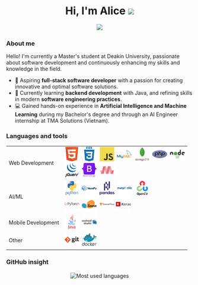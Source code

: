 <h1 align="center"> 
  Hi, I'm Alice
  <img src="https://media.giphy.com/media/hvRJCLFzcasrR4ia7z/giphy.gif" width="30px"/>
</h1>

<div id="header" align="center">
  <img src="https://media.giphy.com/media/Ws9ksgMH6nbGemB3Yh/giphy.gif" width="300"/>
</div>

<h3>About me</h3>
<p>Hello! I'm currently a Master's student at Deakin University, passionate about software development and continuously enhancing my skills and knowledge in the field.</p>

- :dart: Aspiring **full-stack software developer** with a passion for creating innovative and optimal software solutions.
- :seedling: Currently learning **backend development** with Java, and refining skills in modern **software engineering practices**.
- :computer: Gained hands-on experience in **Artificial Intelligence and Machine Learning** during my Bachelor's degree and through an AI Engineer internship at TMA Solutions (Vietnam).

<h3>Languages and tools</h3>
<table cellspacing="0" cellpadding="0" style="border: none; width: 100%">
  <tr>
    <td>Web Development</td>
    <td>
      <div>
        <img src="https://github.com/devicons/devicon/blob/master/icons/html5/html5-original.svg" title="HTML5" alt="HTML" width="40" height="40"/>&nbsp;
        <img src="https://github.com/devicons/devicon/blob/master/icons/css3/css3-plain-wordmark.svg"  title="CSS3" alt="CSS" width="40" height="40"/>&nbsp;
        <img src="https://github.com/devicons/devicon/blob/master/icons/javascript/javascript-original.svg" title="JavaScript" alt="JavaScript" width="40" height="40"/>&nbsp;
        <img src="https://github.com/devicons/devicon/blob/master/icons/mysql/mysql-original-wordmark.svg" title="MySQL"  alt="MySQL" width="40" height="40"/>&nbsp;
        <img src="https://github.com/devicons/devicon/blob/master/icons/mongodb/mongodb-original-wordmark.svg" title="MongoDB"  alt="MongoDB" width="40" height="40"/>&nbsp;
        <img src="https://github.com/devicons/devicon/blob/master/icons/php/php-original.svg" title="PHP" alt="PHP" width="40" height="40"/>&nbsp;
        <img src="https://github.com/devicons/devicon/blob/master/icons/nodejs/nodejs-original-wordmark.svg" title="NodeJS" alt="NodeJS" width="40" height="40">
      </div>
      <div>
        <img src="https://github.com/devicons/devicon/blob/master/icons/jquery/jquery-original-wordmark.svg" title="jQuery" alt="jQuery" width="40" height="40"/>&nbsp;
        <img src="https://github.com/devicons/devicon/blob/master/icons/bootstrap/bootstrap-original-wordmark.svg" title="Bootstrap" alt="Bootstrap" width="40" height="40"/>&nbsp;
        <img src="https://github.com/devicons/devicon/blob/master/icons/materializecss/materializecss-original.svg" title="MaterializeCSS" alt="MaterializeCSS" width="40" height="40"/>
      </div>
    </td>
  </tr>

  <tr>
    <td>AI/ML</td>
    <td>
      <div>
        <img src="https://github.com/devicons/devicon/blob/master/icons/python/python-original-wordmark.svg" title="Python" **alt="Python" width="40" height="40"/>&nbsp;
        <img src="https://github.com/devicons/devicon/blob/master/icons/numpy/numpy-original-wordmark.svg" title="NumPy" **alt="NumPy" width="40" height="40"/>&nbsp;
        <img src="https://github.com/devicons/devicon/blob/master/icons/pandas/pandas-original-wordmark.svg" title="Pandas" **alt="Pandas" width="40" height="40"/>&nbsp;
        <img src="https://github.com/devicons/devicon/blob/master/icons/matplotlib/matplotlib-original-wordmark.svg" title="Matplotlib" **alt="Matplotlib" width="40" height="40"/>&nbsp;
        <img src="https://github.com/devicons/devicon/blob/master/icons/opencv/opencv-original-wordmark.svg" title="OpenCV" **alt="OpenCV" width="40" height="40"/>
      </div>
      <div>
        <img src="https://github.com/devicons/devicon/blob/master/icons/pytorch/pytorch-original-wordmark.svg" title="PyTorch" **alt="PyTorch" width="40" height="40"/>&nbsp;
        <img src="https://github.com/devicons/devicon/blob/master/icons/scikitlearn/scikitlearn-original.svg" title="ScikitLearn" **alt="ScikitLearn" width="40" height="40"/>&nbsp;
        <img src="https://github.com/devicons/devicon/blob/master/icons/tensorflow/tensorflow-original-wordmark.svg" title="Tensorflow" **alt="Tensorflow" width="40" height="40"/>
        <img src="https://github.com/devicons/devicon/blob/master/icons/keras/keras-original-wordmark.svg" title="Keras" **alt="Keras" width="40" height="40"/>
      </div>
    </td>
  </tr>

  <tr>
    <td>Mobile Development</td>
    <td>
      <div>
        <img src="https://github.com/devicons/devicon/blob/master/icons/java/java-original-wordmark.svg" title="Java" alt="Java" width="40" height="40"/>&nbsp;
        <img src="https://github.com/devicons/devicon/blob/master/icons/androidstudio/androidstudio-original-wordmark.svg" title="AndroidStudio" alt="AndroidStudio" width="40" height="40"/>
      </div>
    </td>
  </tr>

  <tr>
    <td>Other</td>
    <td>
      <div>
        <img src="https://github.com/devicons/devicon/blob/master/icons/git/git-original-wordmark.svg" title="Git" **alt="Git" width="40" height="40"/>&nbsp;
        <img src="https://github.com/devicons/devicon/blob/master/icons/docker/docker-original-wordmark.svg" title="Docker" **alt="Docker" width="40" height="40"/>
      </div>
    </td>
  </tr>
</table>


<h3>GitHub insight</h3>

<div style="text-align:center">
<img align="center" src="https://github-readme-stats.vercel.app/api/top-langs/?username=TUT888&layout=compact" alt="Most used languages">
</div>

<!-- 
<div style="text-align:center">
<img align="center" src="https://github-readme-streak-stats.herokuapp.com/?user=TUT888" alt="GitHub Streak"> 
-->
</div>
